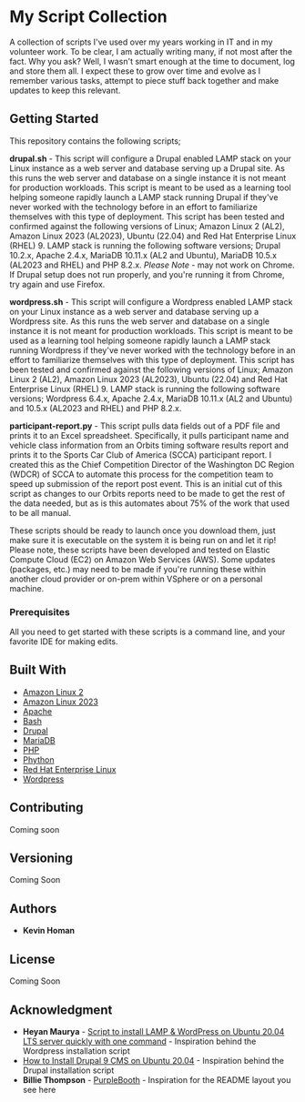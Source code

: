 # My Script Collection

A collection of scripts I've used over my years working in IT and in my volunteer work. To be clear, I am actually writing many, if not most  after the fact. Why you ask? Well, I wasn't smart enough at the time to document, log and store them all. I expect these to grow over time and evolve as I remember various tasks, attempt to piece stuff back together and make updates to keep this relevant.

## Getting Started

This repository contains the following scripts;

**drupal.sh** - This script will configure a Drupal enabled LAMP stack on your Linux instance as a web server and database serving up a Drupal site. As this runs the web server and database on a single instance it is not meant for production workloads. This script is meant to be used as a learning tool helping someone rapidly launch a LAMP stack running Drupal if they've never worked with the technology before in an effort to familiarize themselves with this type of deployment. This script has been tested and confirmed against the following versions of Linux; Amazon Linux 2 (AL2), Amazon Linux 2023 (AL2023), Ubuntu (22.04) and Red Hat Enterprise Linux (RHEL) 9. LAMP stack is running the following software versions; Drupal 10.2.x, Apache 2.4.x, MariaDB 10.11.x (AL2 and Ubuntu), MariaDB 10.5.x (AL2023 and RHEL) and PHP 8.2.x. *Please Note* - may not work on Chrome. If Drupal setup does not run properly, and you're running it from Chrome, try again and use Firefox.

**wordpress.sh** - This script will configure a Wordpress enabled LAMP stack on your Linux instance as a web server and database serving up a Wordpress site. As this runs the web server and database on a single instance it is not meant for production workloads. This script is meant to be used as a learning tool helping someone rapidly launch a LAMP stack running Wordpress if they've never worked with the technology before in an effort to familiarize themselves with this type of deployment. This script has been tested and confirmed against the following versions of Linux; Amazon Linux 2 (AL2), Amazon Linux 2023 (AL2023), Ubuntu (22.04) and Red Hat Enterprise Linux (RHEL) 9. LAMP stack is running the following software versions; Wordpress 6.4.x, Apache 2.4.x, MariaDB 10.11.x (AL2 and Ubuntu) and 10.5.x (AL2023 and RHEL) and PHP 8.2.x.

**participant-report.py** - This script pulls data fields out of a PDF file and prints it to an Excel spreadsheet. Specifically, it pulls participant name and vehicle class information from an Orbits timing software results report and prints it to the Sports Car Club of America (SCCA) participant report. I created this as the Chief Competition Director of the Washington DC Region (WDCR) of SCCA to automate this process for the competition team to speed up submission of the report post event. This is an initial cut of this script as changes to our Orbits reports need to be made to get the rest of the data needed, but as is this automates about 75% of the work that used to be all manual.

These scripts should be ready to launch once you download them, just make sure it is executable on the system it is being run on and let it rip! Please note, these scripts have been developed and tested on Elastic Compute Cloud (EC2) on Amazon Web Services (AWS). Some updates (packages, etc.) may need to be made if you're running these within another cloud provider or on-prem within VSphere or on a personal machine.

### Prerequisites

All you need to get started with these scripts is a command line, and your favorite IDE for making edits.

## Built With

* [Amazon Linux 2](https://aws.amazon.com/amazon-linux-2/?amazon-linux-whats-new.sort-by=item.additionalFields.postDateTime&amazon-linux-whats-new.sort-order=desc)
* [Amazon Linux 2023](https://aws.amazon.com/linux/amazon-linux-2023/)
* [Apache](https://httpd.apache.org/)
* [Bash](https://www.gnu.org/software/bash/)
* [Drupal](https://www.drupal.org/)
* [MariaDB](https://mariadb.org/)
* [PHP](https://www.php.net/)
* [Phython](https://www.python.org/)
* [Red Hat Enterprise Linux](https://www.redhat.com/en/technologies/linux-platforms/enterprise-linux)
* [Wordpress](https://wordpress.com/)

## Contributing

Coming soon

## Versioning

Coming Soon

## Authors

* **Kevin Homan**

## License

Coming Soon

## Acknowledgment

* **Heyan Maurya** - [Script to install LAMP & WordPress on Ubuntu 20.04 LTS server quickly with one command](https://www.how2shout.com/linux/script-to-install-lamp-wordpress-on-ubuntu-20-04-lts-server-quickly-with-one-command/) - Inspiration behind the Wordpress installation script
* [How to Install Drupal 9 CMS on Ubuntu 20.04](https://linuxhostsupport.com/blog/how-to-install-drupal-9-cms-on-ubuntu-20-04/) - Inspiration behind the Drupal installation script
* **Billie Thompson** - [PurpleBooth](https://github.com/PurpleBooth) - Inspiration for the README layout you see here